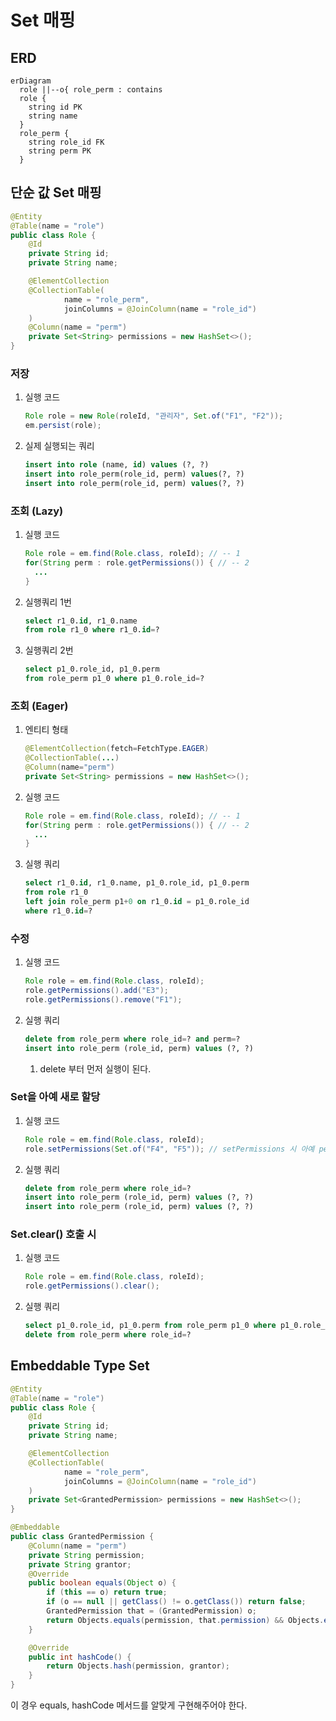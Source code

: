 # Set 매핑

## ERD

```mermaid
erDiagram
  role ||--o{ role_perm : contains
  role {
    string id PK
    string name
  }
  role_perm {
    string role_id FK
    string perm PK
  }
```

## 단순 값 Set 매핑

```java
@Entity
@Table(name = "role")
public class Role {
    @Id
    private String id;
    private String name;

    @ElementCollection
    @CollectionTable(
            name = "role_perm",
            joinColumns = @JoinColumn(name = "role_id")
    )
    @Column(name = "perm")
    private Set<String> permissions = new HashSet<>();
}
```



### 저장

1. 실행 코드

   ```java
   Role role = new Role(roleId, "관리자", Set.of("F1", "F2"));
   em.persist(role);
   ```

2. 실제 실행되는 쿼리

   ```sql
   insert into role (name, id) values (?, ?)
   insert into role_perm(role_id, perm) values(?, ?)
   insert into role_perm(role_id, perm) values(?, ?)
   ```

   

### 조회 (Lazy)

1. 실행 코드

   ```java
   Role role = em.find(Role.class, roleId); // -- 1
   for(String perm : role.getPermissions()) { // -- 2
     ...
   }
   ```

2. 실행쿼리 1번

   ```sql
   select r1_0.id, r1_0.name
   from role r1_0 where r1_0.id=?
   ```

3. 실행쿼리 2번

   ```sql
   select p1_0.role_id, p1_0.perm
   from role_perm p1_0 where p1_0.role_id=?
   ```



### 조회 (Eager)

1. 엔티티 형태

   ```java
   @ElementCollection(fetch=FetchType.EAGER)
   @CollectionTable(...)
   @Column(name="perm")
   private Set<String> permissions = new HashSet<>();
   ```

2. 실행 코드

   ```java
   Role role = em.find(Role.class, roleId); // -- 1
   for(String perm : role.getPermissions()) { // -- 2
     ...
   }
   ```

3. 실행 쿼리

   ```sql
   select r1_0.id, r1_0.name, p1_0.role_id, p1_0.perm
   from role r1_0
   left join role_perm p1+0 on r1_0.id = p1_0.role_id
   where r1_0.id=?
   ```



### 수정

1. 실행 코드

   ```java
   Role role = em.find(Role.class, roleId);
   role.getPermissions().add("E3");
   role.getPermissions().remove("F1");
   ```

2. 실행 쿼리

   ```sql
   delete from role_perm where role_id=? and perm=?
   insert into role_perm (role_id, perm) values (?, ?)
   ```

   1. delete 부터 먼저 실행이 된다.



### Set을 아예 새로 할당

1. 실행 코드

   ```java
   Role role = em.find(Role.class, roleId);
   role.setPermissions(Set.of("F4", "F5")); // setPermissions 시 아예 permissions 컬렉션이 새로 할당.
   ```

2. 실행 쿼리

   ```sql
   delete from role_perm where role_id=?
   insert into role_perm (role_id, perm) values (?, ?)
   insert into role_perm (role_id, perm) values (?, ?)
   ```

   

### Set.clear() 호출 시

1. 실행 코드

   ```java
   Role role = em.find(Role.class, roleId);
   role.getPermissions().clear();
   ```

2. 실행 쿼리

   ```sql
   select p1_0.role_id, p1_0.perm from role_perm p1_0 where p1_0.role_id=?
   delete from role_perm where role_id=?
   ```

   

## Embeddable Type Set

```java
@Entity
@Table(name = "role")
public class Role {
    @Id
    private String id;
    private String name;

    @ElementCollection
    @CollectionTable(
            name = "role_perm",
            joinColumns = @JoinColumn(name = "role_id")
    )
    private Set<GrantedPermission> permissions = new HashSet<>();
}
```

```java
@Embeddable
public class GrantedPermission {
    @Column(name = "perm")
    private String permission;
    private String grantor;
    @Override
    public boolean equals(Object o) {
        if (this == o) return true;
        if (o == null || getClass() != o.getClass()) return false;
        GrantedPermission that = (GrantedPermission) o;
        return Objects.equals(permission, that.permission) && Objects.equals(grantor, that.grantor);
    }

    @Override
    public int hashCode() {
        return Objects.hash(permission, grantor);
    }
}
```

이 경우 equals, hashCode 메서드를 알맞게 구현해주어야 한다.